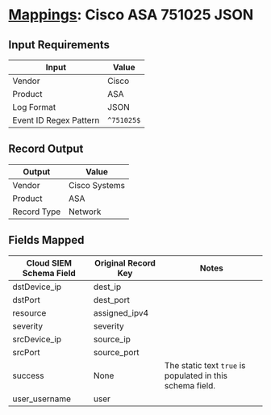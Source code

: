 # [Mappings](README.md): Cisco ASA 751025 JSON

## Input Requirements

|Input|Value|
|-----|-----|
|Vendor|Cisco|
|Product|ASA|
|Log Format|JSON|
|Event ID Regex Pattern|`^751025$`|

## Record Output

|Output|Value|
|------|-----|
|Vendor|Cisco Systems|
|Product|ASA|
|Record Type|Network|

## Fields Mapped

|Cloud SIEM Schema Field|Original Record Key|Notes|
|-----------------------|-------------------|-----|
|dstDevice_ip|dest_ip||
|dstPort|dest_port||
|resource|assigned_ipv4||
|severity|severity||
|srcDevice_ip|source_ip||
|srcPort|source_port||
|success|None|The static text `true` is populated in this schema field.|
|user_username|user||

